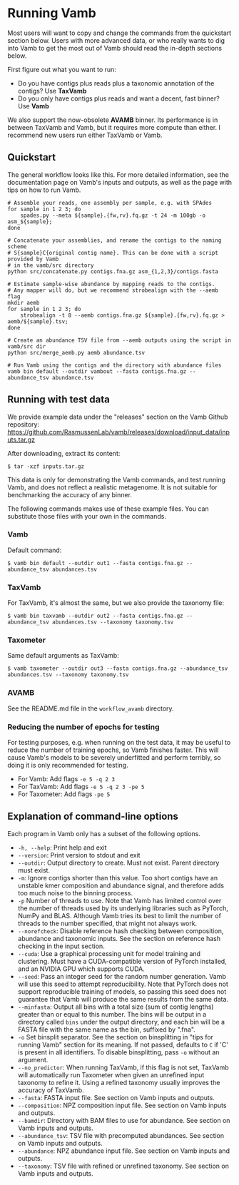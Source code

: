 # Running Vamb
Most users will want to copy and change the commands from the quickstart section below.
Users with more advanced data, or who really wants to dig into Vamb to get the most out of Vamb should read the in-depth sections below.

First figure out what you want to run:
* Do you have contigs plus reads plus a taxonomic annotation of the contigs? Use __TaxVamb__
* Do you only have contigs plus reads and want a decent, fast binner? Use __Vamb__

We also support the now-obsolete __AVAMB__ binner. Its performance is in between TaxVamb and Vamb,
but it requires more compute than either.
I recommend new users run either TaxVamb or Vamb.

## Quickstart
The general workflow looks like this.
For more detailed information, see the documentation page on Vamb's inputs and outputs, as well as the page with tips on how to run Vamb.

```shell
# Assemble your reads, one assembly per sample, e.g. with SPAdes
for sample in 1 2 3; do
    spades.py --meta ${sample}.{fw,rv}.fq.gz -t 24 -m 100gb -o asm_${sample};
done    

# Concatenate your assemblies, and rename the contigs to the naming scheme
# S{sample}C{original contig name}. This can be done with a script provided by Vamb
# in the vamb/src directory
python src/concatenate.py contigs.fna.gz asm_{1,2,3}/contigs.fasta

# Estimate sample-wise abundance by mapping reads to the contigs.
# Any mapper will do, but we recommend strobealign with the --aemb flag
mkdir aemb
for sample in 1 2 3; do
    strobealign -t 8 --aemb contigs.fna.gz ${sample}.{fw,rv}.fq.gz > aemb/${sample}.tsv;
done

# Create an abundance TSV file from --aemb outputs using the script in vamb/src dir
python src/merge_aemb.py aemb abundance.tsv

# Run Vamb using the contigs and the directory with abundance files
vamb bin default --outdir vambout --fasta contigs.fna.gz --abundance_tsv abundance.tsv
```

## Running with test data
We provide example data under the "releases" section on the Vamb Github repository: https://github.com/RasmussenLab/vamb/releases/download/input_data/inputs.tar.gz

After downloading, extract its content:
```shell
$ tar -xzf inputs.tar.gz
```

This data is only for demonstrating the Vamb commands, and test running Vamb, and does not reflect a realistic metagenome. It is not suitable for benchmarking the accuracy of any binner.

The following commands makes use of these example files. You can substitute those files with your own in the commands.


### Vamb
Default command:

```shell
$ vamb bin default --outdir out1 --fasta contigs.fna.gz --abundance_tsv abundances.tsv
```

### TaxVamb
For TaxVamb, it's almost the same, but we also provide the taxonomy file:

```shell
$ vamb bin taxvamb --outdir out2 --fasta contigs.fna.gz --abundance_tsv abundances.tsv --taxonomy taxonomy.tsv
```

### Taxometer
Same default arguments as TaxVamb:

```shell
$ vamb taxometer --outdir out3 --fasta contigs.fna.gz --abundance_tsv abundances.tsv --taxonomy taxonomy.tsv
```

### AVAMB
See the README.md file in the `workflow_avamb` directory.

### Reducing the number of epochs for testing
For testing purposes, e.g. when running on the test data, it may be useful to reduce the number of training epochs, so Vamb finishes faster.
This will cause Vamb's models to be severely underfitted and perform terribly, so doing it is only recommended for testing.

* For Vamb: Add flags `-e 5 -q 2 3`
* For TaxVamb: Add flags `-e 5 -q 2 3 -pe 5`
* For Taxometer: Add flags `-pe 5`

## Explanation of command-line options
Each program in Vamb only has a subset of the following options.

* `-h, --help`: Print help and exit
* `--version`: Print version to stdout and exit
* `--outdir`: Output directory to create. Must not exist. Parent directory must exist.
* `-m`: Ignore contigs shorter than this value. Too short contigs have an unstable kmer composition
  and abundance signal, and therefore adds too much noise to the binning process.
* `-p` Number of threads to use. Note that Vamb has limited control over the number of threads used by
  its underlying libraries such as PyTorch, NumPy and BLAS. Although Vamb tries its best to limit the
  number of threads to the number specified, that might not always work.
* `--norefcheck`: Disable reference hash checking between composition, abundance and taxonomic inputs.
  See the section on reference hash checking in the input section.
* `--cuda`: Use a graphical processing unit for model training and clustering.
  Must have a CUDA-compatible version of PyTorch installed, and an NVIDIA GPU which supports CUDA. 
* `--seed`: Pass an integer seed for the random number generation. Vamb will use this seed to attempt reproducibility. Note that PyTorch does not support reproducible training of models, so passing this seed does not guarantee that Vamb will produce the same results from the same data.
* `--minfasta`: Output all bins with a total size (sum of contig lengths) greater than or equal to this
  number. The bins will be output in a directory called `bins` under the output directory, and each bin
  will be a FASTA file with the same name as the bin, suffixed by ".fna".
* `-o` Set binsplit separator. See the section on binsplitting in "tips for running Vamb" section for its meaning.
  If not passed, defaults to `C` if 'C' is present in all identifiers.
  To disable binsplitting, pass `-o` without an argument.
* `--no_predictor`: When running TaxVamb, if this flag is not set, TaxVamb will automatically run
  Taxometer when given an unrefined input taxonomy to refine it.
  Using a refined taxonomy usually improves the accuracy of TaxVamb.
* `--fasta`: FASTA input file. See section on Vamb inputs and outputs.
* `--composition`: NPZ composition input file. See section on Vamb inputs and outputs.
* `--bamdir`: Directory with BAM files to use for abundance. See section on Vamb inputs and outputs.
* `--abundance_tsv`: TSV file with precomputed abundances. See section on Vamb inputs and outputs.
* `--abundance`: NPZ abundance input file. See section on Vamb inputs and outputs.
* `--taxonomy`: TSV file with refined or unrefined taxonomy. See section on Vamb inputs and outputs.
